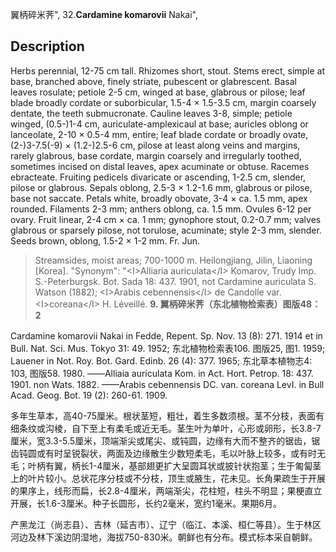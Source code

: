 翼柄碎米荠",
32.**Cardamine komarovii** Nakai",

## Description
Herbs perennial, 12-75 cm tall. Rhizomes short, stout. Stems erect, simple at base, branched above, finely striate, pubescent or glabrescent. Basal leaves rosulate; petiole 2-5 cm, winged at base, glabrous or pilose; leaf blade broadly cordate or suborbicular, 1.5-4 × 1.5-3.5 cm, margin coarsely dentate, the teeth submucronate. Cauline leaves 3-8, simple; petiole winged, (0.5-)1-4 cm, auriculate-amplexicaul at base; auricles oblong or lanceolate, 2-10 × 0.5-4 mm, entire; leaf blade cordate or broadly ovate, (2-)3-7.5(-9) × (1.2-)2.5-6 cm, pilose at least along veins and margins, rarely glabrous, base cordate, margin coarsely and irregularly toothed, sometimes incised on distal leaves, apex acuminate or obtuse. Racemes ebracteate. Fruiting pedicels divaricate or ascending, 1-2.5 cm, slender, pilose or glabrous. Sepals oblong, 2.5-3 × 1.2-1.6 mm, glabrous or pilose, base not saccate. Petals white, broadly obovate, 3-4 × ca. 1.5 mm, apex rounded. Filaments 2-3 mm; anthers oblong, ca. 1.5 mm. Ovules 6-12 per ovary. Fruit linear, 2-4 cm × ca. 1 mm; gynophore stout, 0.2-0.7 mm; valves glabrous or sparsely pilose, not torulose, acuminate; style 2-3 mm, slender. Seeds brown, oblong, 1.5-2 × 1-2 mm. Fr. Jun.

> Streamsides, moist areas; 700-1000 m. Heilongjiang, Jilin, Liaoning [Korea].
  "Synonym": "&lt;I&gt;Alliaria auriculata&lt;/I&gt; Komarov, Trudy Imp. S.-Peterburgsk. Bot. Sada 18: 437. 1901, not Cardamine auriculata S. Watson (1882); &lt;I&gt;Arabis cebennensis&lt;/I&gt; de Candolle var. &lt;I&gt;coreana&lt;/I&gt; H. Léveillé.
**9. 翼柄碎米荠（东北植物检索表）图版48：2**

Cardamine komarovii Nakai in Fedde, Repent. Sp. Nov. 13 (8): 271. 1914 et in　Bull. Nat. Sci. Mus. Tokyo 31: 49. 1952; 东北植物检索表106. 图版25, 图1. 1959; Lauener in Not. Roy. Bot. Gard. Edinb. 26 (4): 377. 1965; 东北草本植物志4: 103, 图版58. 1980. ——Alliaia auriculata Kom. in Act. Hort. Petrop. 18: 437. 1901. non Wats. 1882. ——Arabis cebennensis DC. van. coreana LevI. in Bull Acad. Geog. Bot. 19 (2): 260-61. 1909.

多年生草本，高40-75厘米。根状茎短，粗壮，着生多数须根。茎不分枝，表面有细条纹或沟棱，自下至上有柔毛或近无毛。茎生叶为单叶，心形或卵形，长3.8-7厘米，宽3.3-5.5厘米，顶端渐尖或尾尖、或钝圆，边缘有大而不整齐的锯齿，锯齿钝圆或有时呈锐裂状，两面及边缘散生少数短柔毛，毛以叶脉上较多，或有时无毛；叶柄有翼，柄长1-4厘米，基部翅更扩大呈圆耳状或披针状抱茎；生于匍匐茎上的叶片较小。总状花序分枝或不分枝，顶生或腋生，花未见。长角果疏生于开展的果序上，线形而扁，长2.8-4厘米，两端渐尖，花柱短，柱头不明显；果梗直立开展，长1.6-3厘米。种子长圆形，长约2毫米，宽约1毫米。果期6月。

产黑龙江（尚志县）、吉林（延吉市）、辽宁（临江、本溪、桓仁等县）。生于林区河边及林下溪边阴湿地，海拔750-830米。朝鲜也有分布。模式标本采自朝鲜。
